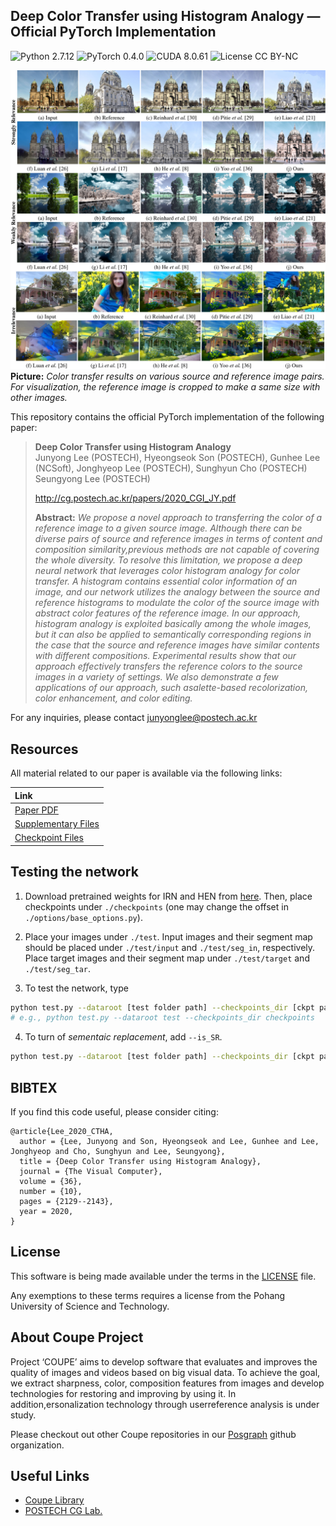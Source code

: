 ## Deep Color Transfer using Histogram Analogy &mdash; Official PyTorch Implementation
![Python 2.7.12](https://img.shields.io/badge/python-2.7.12-green.svg?style=plastic)
![PyTorch 0.4.0](https://img.shields.io/badge/PyTorch-0.4.0-green.svg?style=plastic)
![CUDA 8.0.61](https://img.shields.io/badge/CUDA-8.0.61-green.svg?style=plastic)
![License CC BY-NC](https://img.shields.io/badge/license-GNU_AGPv3-green.svg?style=plastic)

![Teaser image](./assets/figure.jpg)
**Picture:** *Color transfer results on various source and reference image pairs. For visualization, the reference image is cropped to make a same size with other images.*

This repository contains the official PyTorch implementation of the following paper:

> **Deep Color Transfer using Histogram Analogy**<br>
> Junyong Lee (POSTECH), Hyeongseok Son (POSTECH), Gunhee Lee (NCSoft), Jonghyeop Lee (POSTECH), Sunghyun Cho (POSTECH) Seungyong Lee (POSTECH)
> 
> http://cg.postech.ac.kr/papers/2020_CGI_JY.pdf
>
> **Abstract:** *We propose a novel approach to transferring the color of a reference image to a given source image. Although there can be diverse pairs of source and reference images in terms of content and composition similarity,previous methods are not capable of covering the whole diversity. To resolve this limitation, we propose a deep neural network that leverages color histogram analogy for color transfer. A histogram contains essential color information of an image, and our network utilizes the analogy between the source and reference histograms to modulate the color of the source image with abstract color features of the reference image. In our approach, histogram analogy is exploited basically among the whole images, but it can also be applied to semantically corresponding regions in the case that the source and reference images have similar contents with different compositions. Experimental results show that our approach effectively transfers the reference colors to the source images in a variety of settings. We also demonstrate a few applications of our approach, such asalette-based recolorization, color enhancement, and color editing.*

For any inquiries, please contact [junyonglee@postech.ac.kr](mailto:junyonglee@postech.ac.kr)

## Resources

All material related to our paper is available via the following links:

| Link |
| :-------------- |
| [Paper PDF](https://drive.google.com/file/d/1mRVo3JefkgRd2VdJvG5M-8xWtvl60ZWg/view?usp=sharing) |
| [Supplementary Files](https://drive.google.com/file/d/1sQTGHEcko2HxoIvneyrot3bUabPrN5l1/view?usp=sharing) |
| [Checkpoint Files](https://drive.google.com/file/d/1Xl8cXmhlD1DjaYNcroRLMjYR3C9QplNs/view?usp=sharing) |


## Testing the network
1. Download pretrained weights for IRN and HEN from [here](https://drive.google.com/file/d/1Xl8cXmhlD1DjaYNcroRLMjYR3C9QplNs/view?usp=sharing).
Then, place checkpoints under `./checkpoints` (one may change the offset in `./options/base_options.py`).

2. Place your images under `./test`. Input images and their segment map should be placed under `./test/input` and `./test/seg_in`, respectively. Place target images and their segment map under `./test/target` and `./test/seg_tar`. 

3. To test the network, type
```bash
python test.py --dataroot [test folder path] --checkpoints_dir [ckpt path]
# e.g., python test.py --dataroot test --checkpoints_dir checkpoints
```
4. To turn of *sementaic replacement*, add `--is_SR`.
```bash
python test.py --dataroot [test folder path] --checkpoints_dir [ckpt path] --is_SR
```

## BIBTEX
If you find this code useful, please consider citing:

```
@article{Lee_2020_CTHA,
  author = {Lee, Junyong and Son, Hyeongseok and Lee, Gunhee and Lee, Jonghyeop and Cho, Sunghyun and Lee, Seungyong},
  title = {Deep Color Transfer using Histogram Analogy},
  journal = {The Visual Computer},
  volume = {36},
  number = {10},
  pages = {2129--2143},
  year = 2020,
}
```

## License ##
This software is being made available under the terms in the [LICENSE](LICENSE) file.

Any exemptions to these terms requires a license from the Pohang University of Science and Technology.

## About Coupe Project ##
Project ‘COUPE’ aims to develop software that evaluates and improves the quality of images and videos based on big visual data. To achieve the goal, we extract sharpness, color, composition features from images and develop technologies for restoring and improving by using it. In addition,ersonalization technology through userreference analysis is under study.  
    
Please checkout out other Coupe repositories in our [Posgraph](https://github.com/posgraph) github organization.

## Useful Links ##
* [Coupe Library](http://coupe.postech.ac.kr/)
* [POSTECH CG Lab.](http://cg.postech.ac.kr/)
